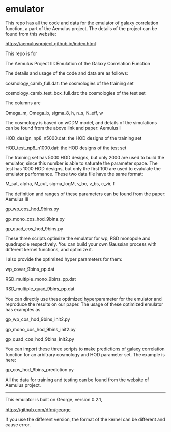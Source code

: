 # emulator
This repo has all the code and data for the emulator of galaxy correlation function, a part of the Aemulus project. The details of the project can be found from this website:

https://aemulusproject.github.io/index.html

This repo is for 

The Aemulus Project III: Emulation of the Galaxy Correlation Function

The details and usage of the code and data are as follows:

cosmology_camb_full.dat: the cosmologies of the training set

cosmology_camb_test_box_full.dat: the cosmologies of the test set

The columns are 

Omega_m, Omega_b, sigma_8, h, n_s, N_eff, w

The cosmology is based on wCDM model, and details of the simulations can be found from the above link and paper: Aemulus I

HOD_design_np8_n5000.dat: the HOD designs of the training set

HOD_test_np8_n1000.dat: the HOD designs of the test set

The training set has 5000 HOD designs, but only 2000 are used to build the emulator, since this number is able to saturate the parameter space. The test has 1000 HOD designs, but only the first 100 are used to evalulate the emulator performance. These two data file have the same format:

M_sat, alpha, M_cut, sigma_logM, v_bc, v_bs, c_vir, f

The definition and ranges of these parameters can be found from the paper: Aemulus III

gp_wp_cos_hod_9bins.py

gp_mono_cos_hod_9bins.py

gp_quad_cos_hod_9bins.py

These three scripts optimize the emulator for wp, RSD monopole and quadrupole respectively. You can build your own Gaussian process with different kernel functions, and optimize it.

I also provide the optimized hyper parameters for them:

wp_covar_9bins_pp.dat

RSD_multiple_mono_9bins_pp.dat

RSD_multiple_quad_9bins_pp.dat

You can directly use these optimized hyperparameter for the emulator and reproduce the results on our paper. The usage of these optimized emulator has examples as 

gp_wp_cos_hod_9bins_init2.py

gp_mono_cos_hod_9bins_init2.py

gp_quad_cos_hod_9bins_init2.py

You can import these three scripts to make predictions of galaxy correlation function for an arbitrary cosmology and HOD parameter set. The example is here:

gp_cos_hod_9bins_prediction.py

All the data for training and testing can be found from the website of Aemulus project.

--------------

This emulator is built on George, version 0.2.1, 

https://github.com/dfm/george

If you use the different version, the format of the kernel can be different and cause error.
